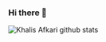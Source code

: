 ### Hi there 👋

<!--
**khalisafkari/khalisafkari** is a ✨ _special_ ✨ repository because its `README.md` (this file) appears on your GitHub profile.

Here are some ideas to get you started:

- 🔭 I’m currently working on ...
- 🌱 I’m currently learning ...
- 👯 I’m looking to collaborate on ...
- 🤔 I’m looking for help with ...
- 💬 Ask me about ...
- 📫 How to reach me: ...
- 😄 Pronouns: ...
- ⚡ Fun fact: ...
-->

![Khalis Afkari github stats](https://github-readme-stats.vercel.app/api?username=khalisafkari&show_icons=true&hide_border=true)

